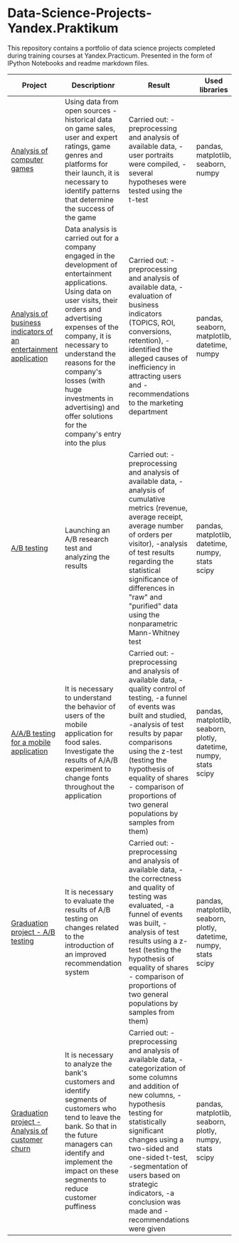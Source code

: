 # Data-Science-Projects-Yandex.Praktikum
This repository contains a portfolio of data science projects completed during training courses at Yandex.Practicum.
Presented in the form of IPython Notebooks and readme markdown files.

| Project  | Descriptionr | Result | Used libraries |
| ------------- | ------------- | ------------- | ------------- |
| [Analysis of computer games](https://github.com/BadelinaLyubov/Data-Science-Projects-Yandex.Praktikum/tree/main/Educational_project_analysis_of_computer_games)  | Using data from open sources - historical data on game sales, user and expert ratings, game genres and platforms for their launch, it is necessary to identify patterns that determine the success of the game  | Carried out: -preprocessing and analysis of available data, -user portraits were compiled, -several hypotheses were tested using the t-test  | pandas, matplotlib, seaborn, numpy  |
| [Analysis of business indicators of an entertainment application](https://github.com/BadelinaLyubov/Data-Science-Projects-Yandex.Praktikum/tree/main/Educational_project_Analysis_of_business_indicators)  | Data analysis is carried out for a company engaged in the development of entertainment applications. Using data on user visits, their orders and advertising expenses of the company, it is necessary to understand the reasons for the company's losses (with huge investments in advertising) and offer solutions for the company's entry into the plus  | Carried out: -preprocessing and analysis of available data, -evaluation of business indicators (TOPICS, ROI, conversions, retention), -identified the alleged causes of inefficiency in attracting users and -recommendations to the marketing department  | pandas, seaborn, matplotlib, datetime, numpy  |
| [A/B testing](https://github.com/BadelinaLyubov/Data-Science-Projects-Yandex.Praktikum/tree/main/Educational_project_A_B_testing)  | Launching an A/B research test and analyzing the results  | Carried out: -preprocessing and analysis of available data, -analysis of cumulative metrics (revenue, average receipt, average number of orders per visitor), -analysis of test results regarding the statistical significance of differences in "raw" and "purified" data using the nonparametric Mann-Whitney test  | pandas, matplotlib, datetime, numpy, stats scipy  |
| [A/A/B testing for a mobile application](https://github.com/BadelinaLyubov/Data-Science-Projects-Yandex.Praktikum/tree/main/Educational_project_A_A_B_testing_for_a_mobile_application)  | It is necessary to understand the behavior of users of the mobile application for food sales. Investigate the results of A/A/B experiment to change fonts throughout the application  | Carried out: -preprocessing and analysis of available data, -quality control of testing, -a funnel of events was built and studied, -analysis of test results by papar comparisons using the z-test (testing the hypothesis of equality of shares - comparison of proportions of two general populations by samples from them)   | pandas, matplotlib, seaborn, plotly, datetime, numpy, stats scipy  |
| [Graduation project - A/B testing](https://github.com/BadelinaLyubov/Data-Science-Projects-Yandex.Praktikum/tree/main/Graduation_project_A_B_testing)  | It is necessary to evaluate the results of A/B testing on changes related to the introduction of an improved recommendation system  | Carried out: -preprocessing and analysis of available data, -the correctness and quality of testing was evaluated, -a funnel of events was built, -analysis of test results using a z-test (testing the hypothesis of equality of shares - comparison of proportions of two general populations by samples from them)  | pandas, matplotlib, seaborn, plotly, datetime, numpy, stats scipy  |
| [Graduation project - Analysis of customer churn](https://github.com/BadelinaLyubov/Data-Science-Projects-Yandex.Praktikum/tree/main/Graduation_project_Analysis_of_customer_churn)  | It is necessary to analyze the bank's customers and identify segments of customers who tend to leave the bank. So that in the future managers can identify and implement the impact on these segments to reduce customer puffiness  | Carried out: -preprocessing and analysis of available data, - categorization of some columns and addition of new columns, -hypothesis testing for statistically significant changes using a two-sided and one-sided t-test, -segmentation of users based on strategic indicators, -a conclusion was made and -recommendations were given   | pandas, matplotlib, seaborn, plotly, numpy, stats scipy  |
